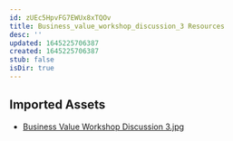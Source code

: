 ```yaml
---
id: zUEc5HpvFG7EWUx8xTQOv
title: Business_value_workshop_discussion_3 Resources
desc: ''
updated: 1645225706387
created: 1645225706387
stub: false
isDir: true
---
```

## Imported Assets
- [Business Value Workshop Discussion 3.jpg](/assets/business-value-workshop-discussion-3-lIeE0z7N3677.jpg)

